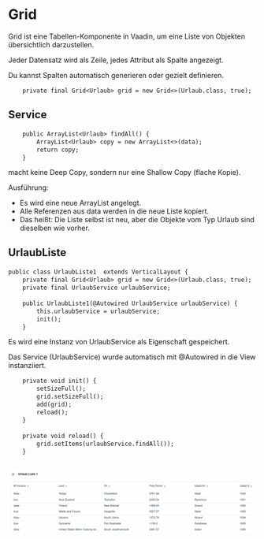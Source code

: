 # Grid

Grid<T> ist eine Tabellen-Komponente in Vaadin, um eine Liste von Objekten übersichtlich darzustellen.

Jeder Datensatz wird als Zeile, jedes Attribut als Spalte angezeigt.

Du kannst Spalten automatisch generieren oder gezielt definieren.

```
    private final Grid<Urlaub> grid = new Grid<>(Urlaub.class, true);
```

## Service

```
    public ArrayList<Urlaub> findAll() {
        ArrayList<Urlaub> copy = new ArrayList<>(data);
        return copy;
    }
```
macht keine Deep Copy, sondern nur eine Shallow Copy (flache Kopie).

Ausführung:
- Es wird eine neue ArrayList angelegt.
- Alle Referenzen aus data werden in die neue Liste kopiert.
- Das heißt: Die Liste selbst ist neu, aber die Objekte vom Typ Urlaub sind dieselben wie vorher.

## UrlaubListe

```
public class UrlaubListe1  extends VerticalLayout {
    private final Grid<Urlaub> grid = new Grid<>(Urlaub.class, true);
    private final UrlaubService urlaubService;

    public UrlaubListe1(@Autowired UrlaubService urlaubService) {
        this.urlaubService = urlaubService;
        init();
    }
```

Es wird eine Instanz von UrlaubService als Eigenschaft gespeichert.

Das Service (UrlaubService) wurde automatisch mit @Autowired in die View instanziiert.

```
    private void init() {
        setSizeFull();
        grid.setSizeFull();
        add(grid);
        reload();
    }

    private void reload() {
        grid.setItems(urlaubService.findAll());
    }
```

<br/><img src="picture/06_001.png">
